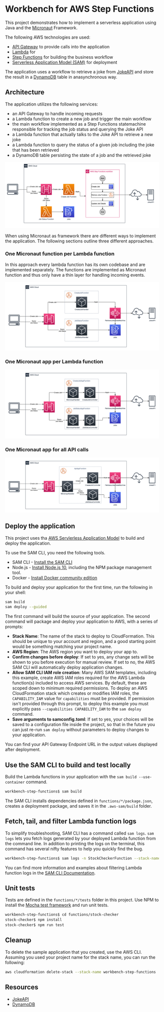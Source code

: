 # Workbench for AWS Step Functions

This project demonstrates how to implement a serverless application using Java and the [Micronaut](https://micronaut.io)
Framework.

The following AWS technologies are used:
* [API Gateway](https://aws.amazon.com/api-gateway/) to provide calls into the application
* [Lambda](https://aws.amazon.com/lambda/) for 
* [Step Functions](https://aws.amazon.com/step-functions/) for building the business workflow
* [Serverless Application Model (SAM)](https://aws.amazon.com/serverless/sam/) for deployment 

The application uses a workflow to retrieve a joke from [JokeAPI](https://jokeapi.dev/) and store the result in a
[DynamoDB](https://aws.amazon.com/dynamodb/) table in anasynchronous way.

## Architecture

The application utilizes the following services:
* an API Gateway to handle incoming requests
* a Lambda function to create a new job and trigger the main workflow
* the main workflow implemented as a Step Functions statemachine responsible for tracking the job status and querying
the Joke API
* a Lambda function that actually talks to the Joke API to retrieve a new joke
* a Lambda function to query the status of a given job including the joke that has been retrieved
* a DynamoDB table persisting the state of a job and the retrieved joke

![Architecture](resources/workbench-step-functions.png)

When using Micronaut as framework there are different ways to implement the application. The following sections outline
three different approaches.

### One Micronaut function per Lambda function

In this approach every lambda function has its own codebase and are implemented separately. The functions are
implemented as Micronaut function and thus only have a thin layer for handling incoming events. 

![Architecture](resources/architecture-mn-functions.png)

### One Micronaut app per Lambda function 

![Architecture](resources/architecture-mn-apps.png)

### One Micronaut app for all API calls

![Architecture](resources/architecture-mn-api.png)

## Deploy the application

This project uses tha [AWS Servlerless Application Model](https://aws.amazon.com/serverless/sam/) to build and deploy the application.

To use the SAM CLI, you need the following tools.

* SAM CLI - [Install the SAM CLI](https://docs.aws.amazon.com/serverless-application-model/latest/developerguide/serverless-sam-cli-install.html)
* Node.js - [Install Node.js 10](https://nodejs.org/en/), including the NPM package management tool.
* Docker - [Install Docker community edition](https://hub.docker.com/search/?type=edition&offering=community)

To build and deploy your application for the first time, run the following in your shell:

```bash
sam build
sam deploy --guided
```

The first command will build the source of your application. The second command will package and deploy your application to AWS, with a series of prompts:

* **Stack Name**: The name of the stack to deploy to CloudFormation. This should be unique to your account and region, and a good starting point would be something matching your project name.
* **AWS Region**: The AWS region you want to deploy your app to.
* **Confirm changes before deploy**: If set to yes, any change sets will be shown to you before execution for manual review. If set to no, the AWS SAM CLI will automatically deploy application changes.
* **Allow SAM CLI IAM role creation**: Many AWS SAM templates, including this example, create AWS IAM roles required for the AWS Lambda function(s) included to access AWS services. By default, these are scoped down to minimum required permissions. To deploy an AWS CloudFormation stack which creates or modifies IAM roles, the `CAPABILITY_IAM` value for `capabilities` must be provided. If permission isn't provided through this prompt, to deploy this example you must explicitly pass `--capabilities CAPABILITY_IAM` to the `sam deploy` command.
* **Save arguments to samconfig.toml**: If set to yes, your choices will be saved to a configuration file inside the project, so that in the future you can just re-run `sam deploy` without parameters to deploy changes to your application.

You can find your API Gateway Endpoint URL in the output values displayed after deployment.

## Use the SAM CLI to build and test locally

Build the Lambda functions in your application with the `sam build --use-container` command.

```bash
workbench-step-functions$ sam build
```

The SAM CLI installs dependencies defined in `functions/*/package.json`, creates a deployment package, and saves it in the `.aws-sam/build` folder.

## Fetch, tail, and filter Lambda function logs

To simplify troubleshooting, SAM CLI has a command called `sam logs`. `sam logs` lets you fetch logs generated by your deployed Lambda function from the command line. In addition to printing the logs on the terminal, this command has several nifty features to help you quickly find the bug.

```bash
workbench-step-functions$ sam logs -n StockCheckerFunction --stack-name workbench-step-functions --tail
```

You can find more information and examples about filtering Lambda function logs in the [SAM CLI Documentation](https://docs.aws.amazon.com/serverless-application-model/latest/developerguide/serverless-sam-cli-logging.html).

## Unit tests

Tests are defined in the `functions/*/tests` folder in this project. Use NPM to install the [Mocha test framework](https://mochajs.org/) and run unit tests.

```bash
workbench-step-functions$ cd functions/stock-checker
stock-checker$ npm install
stock-checker$ npm run test
```

## Cleanup

To delete the sample application that you created, use the AWS CLI. Assuming you used your project name for the stack name, you can run the following:

```bash
aws cloudformation delete-stack --stack-name workbench-step-functions
```

## Resources

* [JokeAPI](https://jokeapi.dev/)
* [DynamoDB](https://aws.amazon.com/dynamodb/)

